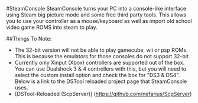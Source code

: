 #SteamConsole
SteamConsole turns your PC into a console-like interface using Steam big picture mode and some free third party tools. This allows you to use your controller as a mouse/keyboard as well as import old school video game ROMS into steam to play.

##Things To Note:

* The 32-bit version will not be able to play gamecube, wii or psp ROMs. This is because the emulators for those consoles do not support 32-bit.
* Currently only Xinput (Xbox) controllers are supported out of the box. You can use Dualshock 3 & 4 controllers with this, but you will need to select the custom install option and check the box for "DS3 & DS4". Below is a link to the DSTool reloaded project page that SteamConsole uses.
* [DSTool-Reloaded (ScpServer)] (https://github.com/nefarius/ScpServer)
